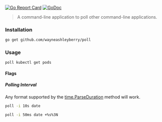 [![Go Report Card](https://goreportcard.com/badge/github.com/wayneashleyberry/poll)](https://goreportcard.com/report/github.com/wayneashleyberry/poll)
[![GoDoc](https://godoc.org/github.com/wayneashleyberry/poll?status.svg)](https://godoc.org/github.com/wayneashleyberry/poll)

> A command-line application to poll other command-line applications.

### Installation

```sh
go get github.com/wayneashleyberry/poll
```

### Usage

```
poll kubectl get pods
```

#### Flags

##### Polling Interval

Any format supported by the [time.ParseDuration](https://golang.org/pkg/time/#ParseDuration) method will work.

```sh
poll -i 10s date
```

```sh
poll -i 50ms date +%s%3N
```
